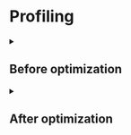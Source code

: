 # Profiling

<details>
  <summary><h2>Before optimization</h2></summary>
  
  <details><summary><h3>/all-students endpoint</h3></summary>
    
  ![test-plan-1-tree](https://github.com/user-attachments/assets/e78ad1db-da27-4053-96ea-ef12c1fbd1b9)
  ![test-plan-1-table](https://github.com/user-attachments/assets/21260a57-2d13-4ef8-a90c-f4b93992ff01)
  ![test-plan-1-report](https://github.com/user-attachments/assets/326b7fcc-bcd1-41b6-97ac-1589f43b87f0)
  ![test-plan-1-graph](https://github.com/user-attachments/assets/aad2c2a5-baaa-40cc-a323-34a5340fd03e)
  ![image](https://github.com/user-attachments/assets/4ad4ab9d-1e33-4bcb-9779-afabd3f08eaf)
  
  </details>

  <details><summary><h3>/all-students-name endpoint</h3></summary>
    
  ![test-plan-2-tree](https://github.com/user-attachments/assets/6f556d11-2885-4c63-bf81-71cd32883c63)
  ![test-plan-2-table](https://github.com/user-attachments/assets/a99d64df-f69d-43d4-aa1f-cddd56425d8c)
  ![test-plan-2-report](https://github.com/user-attachments/assets/b90251a0-0cba-40eb-a937-4ed676ca45ae)
  ![test-plan-2-graph](https://github.com/user-attachments/assets/c61c67c6-b07b-458c-8b7f-76eaa77cb380)
  ![image](https://github.com/user-attachments/assets/17ca74ab-c77e-4024-8fa1-a881009ab275)

  </details>

  <details><summary><h3>/highest-gpa endpoint</h3></summary>

  ![test-plan-3-tree](https://github.com/user-attachments/assets/be2436e3-3d14-43cf-9292-aaa316e79a73)
  ![test-plan-3-table](https://github.com/user-attachments/assets/a695deae-90f6-4c2c-92a9-613d467597a7)
  ![test-plan-3-report](https://github.com/user-attachments/assets/9a8b8e8e-e9a1-4e82-ac4d-8749066114d3)
  ![test-plan-3-graph](https://github.com/user-attachments/assets/5cc86814-c813-4ecd-9d81-bd162a1881c6)
  ![image](https://github.com/user-attachments/assets/e94e6c0a-f8b4-49ed-9b2c-fa6773b98bdd)

  </details>
</details>



<details>
  <summary><h2>After optimization</h2></summary>

  <details><summary><h3>/all-students endpoint</h3></summary>
    
  ![image](https://github.com/user-attachments/assets/4fe85091-78e1-4f44-9d54-fc67d808cd0c)
  ![image](https://github.com/user-attachments/assets/c8da66ed-9252-4a50-945e-bda84923cd64)
  ![image](https://github.com/user-attachments/assets/d7c99517-fc6e-450f-add1-448c27e79c03)
  ![image](https://github.com/user-attachments/assets/027ce7b5-7702-4b8a-b8d5-fbe05a00006d)
  ![image](https://github.com/user-attachments/assets/793456a4-1360-4d04-b362-f8246982861d)

  </details>

  <details><summary><h3>/all-students-name endpoint</h3></summary>

  ![image](https://github.com/user-attachments/assets/b4f05198-80c9-486c-a11c-7aa3c2f13cfa)
  ![image](https://github.com/user-attachments/assets/9133c418-43ac-4e22-9ead-37f5d096c17f)
  ![image](https://github.com/user-attachments/assets/17419e05-7d4e-482f-ba5e-e63d0d58e26a)
  ![image](https://github.com/user-attachments/assets/8422ae31-92e1-4ac2-8c4d-aea3db7e0ed5)
  ![image](https://github.com/user-attachments/assets/574a3ae8-c142-4344-9362-e66931b59ad0)

  </details>

  <details><summary><h3>/highest-gpa endpoint</h3></summary>

  ![image](https://github.com/user-attachments/assets/d3a66c6f-b158-4243-8f95-ba1d63b63230)
  ![image](https://github.com/user-attachments/assets/e17c717f-e20a-422d-bd57-47e2c4abe8dd)
  ![image](https://github.com/user-attachments/assets/b22f8afb-379e-40fd-be25-15e05812d0ed)
  ![image](https://github.com/user-attachments/assets/7adcb9f5-48ed-49e0-947d-4ae0629d4686)
  ![image](https://github.com/user-attachments/assets/fa9ba82f-1c10-4527-9fbd-b58e726a3ca4)

  </details>
</details>
